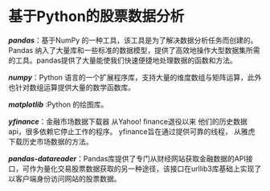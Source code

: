 # 基于Python的股票数据分析

***pandas***：基于NumPy 的一种工具，该工具是为了解决数据分析任务而创建的。Pandas 纳入了大量库和一些标准的数据模型，提供了高效地操作大型数据集所需的工具。pandas提供了大量能使我们快速便捷地处理数据的函数和方法。

***numpy***：Python 语言的一个扩展程序库，支持大量的维度数组与矩阵运算，此外也针对数组运算提供大量的数学函数库。

***matplotlib*** :Python 的绘图库。

***yfinance***：金融市场数据下载器 从Yahoo! finance退役以来 他们的历史数据api，很多依赖它停止工作的程序。 yfinance旨在通过提供可靠的线程， 从雅虎下载历史市场数据的方法。

***pandas-datareader***：Pandas库提供了专门从财经网站获取金融数据的API接口，可作为量化交易股票数据获取的另一种途径，该接口在urllib3库基础上实现了以客户端身份访问网站的股票数据。
